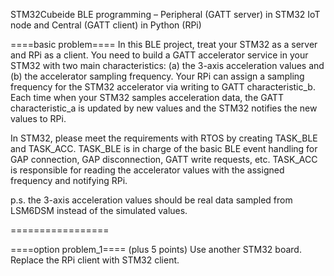 STM32Cubeide BLE programming – Peripheral (GATT server) in STM32 IoT node and Central (GATT client) in Python (RPi)

====basic problem====
In this BLE project, treat your STM32 as a server and RPi as a client. You need to build a GATT accelerator service in your STM32 with two main characteristics: (a) the 3-axis acceleration values and (b) the accelerator sampling frequency. Your RPi can assign a sampling frequency for the STM32 accelerator via writing to GATT characteristic_b. Each time when your STM32 samples acceleration data, the GATT characteristic_a is updated by new values and the STM32 notifies the new values to RPi.

In STM32, please meet the requirements with RTOS by creating TASK_BLE and TASK_ACC. TASK_BLE is in charge of the basic BLE event handling for GAP connection, GAP disconnection, GATT write requests, etc. TASK_ACC is responsible for reading the accelerator values with the assigned frequency and notifying RPi.

p.s. the 3-axis acceleration values should be real data sampled from LSM6DSM instead of the simulated values.

=================

====option problem_1==== (plus 5 points)
Use another STM32 board. Replace the RPi client with STM32 client.
